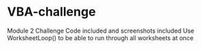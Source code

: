 # VBA-challenge
Module 2 Challenge
Code included and screenshots included
Use WorksheetLoop() to be able to run through all worksheets at once
